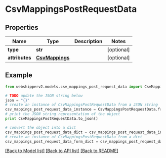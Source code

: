 # CsvMappingsPostRequestData


## Properties
Name | Type | Description | Notes
------------ | ------------- | ------------- | -------------
**type** | **str** |  | [optional] 
**attributes** | [**CsvMappings**](CsvMappings.md) |  | [optional] 

## Example

```python
from webshipperv2.models.csv_mappings_post_request_data import CsvMappingsPostRequestData

# TODO update the JSON string below
json = "{}"
# create an instance of CsvMappingsPostRequestData from a JSON string
csv_mappings_post_request_data_instance = CsvMappingsPostRequestData.from_json(json)
# print the JSON string representation of the object
print CsvMappingsPostRequestData.to_json()

# convert the object into a dict
csv_mappings_post_request_data_dict = csv_mappings_post_request_data_instance.to_dict()
# create an instance of CsvMappingsPostRequestData from a dict
csv_mappings_post_request_data_form_dict = csv_mappings_post_request_data.from_dict(csv_mappings_post_request_data_dict)
```
[[Back to Model list]](../README.md#documentation-for-models) [[Back to API list]](../README.md#documentation-for-api-endpoints) [[Back to README]](../README.md)


